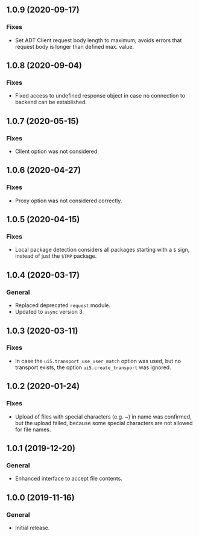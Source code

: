 ## 1.0.9 (2020-09-17)

### Fixes
- Set ADT Client request body length to maximum; avoids errors that request body is longer than defined max. value.

## 1.0.8 (2020-09-04)

### Fixes
- Fixed access to undefined response object in case no connection to backend can be established.

## 1.0.7 (2020-05-15)

### Fixes
- Client option was not considered.

## 1.0.6 (2020-04-27)

### Fixes
- Proxy option was not considered correctly.

## 1.0.5 (2020-04-15)

### Fixes
- Local package detection considers all packages starting with a `$` sign, instead of just the `$TMP` package.

## 1.0.4 (2020-03-17)

### General
- Replaced deprecated `request` module.
- Updated to `async` version 3.

## 1.0.3 (2020-03-11)

### Fixes
- In case the `ui5.transport_use_user_match` option was used, but no transport exists, the option `ui5.create_transport` was ignored.

## 1.0.2 (2020-01-24)

### Fixes
- Upload of files with special characters (e.g. ~) in name was confirmed, but the upload failed, because some special characters are not allowed for file names.

## 1.0.1 (2019-12-20)

### General
- Enhanced interface to accept file contents.

## 1.0.0 (2019-11-16)

### General
- Initial release.